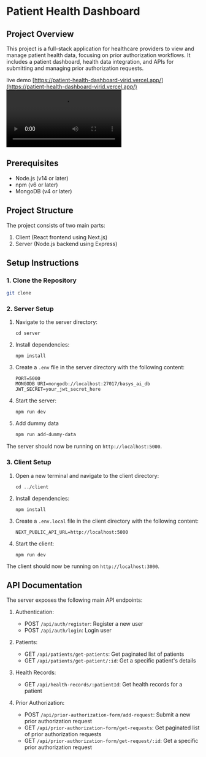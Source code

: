 # Patient Health Dashboard

## Project Overview

This project is a full-stack application for healthcare providers to view and manage patient health data, focusing on prior authorization workflows. It includes a patient dashboard, health data integration, and APIs for submitting and managing prior authorization requests.

live demo [https://patient-health-dashboard-virid.vercel.app/](https://patient-health-dashboard-virid.vercel.app/)
![Watch the video](/demo.mp4)

## Prerequisites

- Node.js (v14 or later)
- npm (v6 or later)
- MongoDB (v4 or later)

## Project Structure

The project consists of two main parts:
1. Client (React frontend using Next.js)
2. Server (Node.js backend using Express)

## Setup Instructions

### 1. Clone the Repository

```bash
git clone 
```

### 2. Server Setup

1. Navigate to the server directory:
   ```
   cd server
   ```

2. Install dependencies:
   ```
   npm install
   ```

3. Create a `.env` file in the server directory with the following content:
   ```
   PORT=5000
   MONGODB_URI=mongodb://localhost:27017/basys_ai_db
   JWT_SECRET=your_jwt_secret_here
   ```

4. Start the server:
   ```
   npm run dev
   ```

5. Add dummy data
   ```bash
   npm run add-dummy-data
   ```


The server should now be running on `http://localhost:5000`.

### 3. Client Setup

1. Open a new terminal and navigate to the client directory:
   ```
   cd ../client
   ```

2. Install dependencies:
   ```
   npm install
   ```

3. Create a `.env.local` file in the client directory with the following content:
   ```
   NEXT_PUBLIC_API_URL=http://localhost:5000
   ```

4. Start the client:
   ```
   npm run dev
   ```

The client should now be running on `http://localhost:3000`.

## API Documentation

The server exposes the following main API endpoints:

1. Authentication:
   - POST `/api/auth/register`: Register a new user
   - POST `/api/auth/login`: Login user

2. Patients:
   - GET `/api/patients/get-patients`: Get paginated list of patients
   - GET `/api/patients/get-patient/:id`: Get a specific patient's details

3. Health Records:
   - GET `/api/health-records/:patientId`: Get health records for a patient

4. Prior Authorization:
   - POST `/api/prior-authorization-form/add-request`: Submit a new prior authorization request
   - GET `/api/prior-authorization-form/get-requests`: Get paginated list of prior authorization requests
   - GET `/api/prior-authorization-form/get-request/:id`: Get a specific prior authorization request



